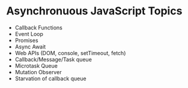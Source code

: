 # Asynchronuous JavaScript Topics
- Callback Functions
- Event Loop
- Promises
- Async Await
- Web APIs (DOM, console, setTimeout, fetch)
- Callback/Message/Task queue
- Microtask Queue
- Mutation Observer
- Starvation of callback queue